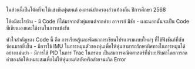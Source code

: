 ในส่วนนี้เป็นโค้ดที่จะใช้เเข่งขันหุ่นยนต์  องกรณ์ปกครองส่วนท้องถิ่น ปีการศึกษา 2568

โค้ดมีอะไรบ้าง 
    - มี Code ที่ได้มาจากตัวหุ่นยนต์จากค่าย อาจารย์ มีชัย
    - เเละนอกนั้นจะเป็น Code ทีเขียนเองเเละใช้งานในการเเข่งขัน

หัวใจสำคัญของ Code นี้ คือ การเรียนรู้เเละพัฒนาการเขียนโปรเเกรมเเบบใหม่ๆ ที่ใช้ฟังชันก์ที่ซับซ้อนมากยิ่งขึ้น 
    - มีการใช้ IMU ในการหมุนตัวของหุ่นเพื่อให้หุ่นสามารถรักษาทิศทางในการหมุนได้อย่างเเม่นยำ
    - มีการใช้ PID ในการ Trac ในกรอบ เป็นสมการคณิตศาสตร์ที่ช่วยปรับค่าโดยการลดค่าของล้อให้เหมาะสมเพื่อไม่ให้หุ่นยนต์สบัดหรือส่ายจนเกิด Error
